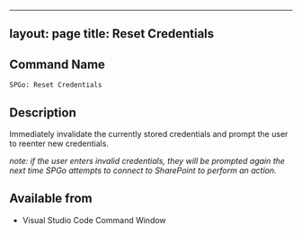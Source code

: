 
---
layout: page
title: Reset Credentials
---

## Command Name
`SPGo: Reset Credentials`

## Description
Immediately invalidate the currently stored credentials and prompt the user to reenter new credentials.

_note: if the user enters invalid credentials, they will be prompted again the next time SPGo attempts to connect to SharePoint to perform an action._

## Available from
* Visual Studio Code Command Window